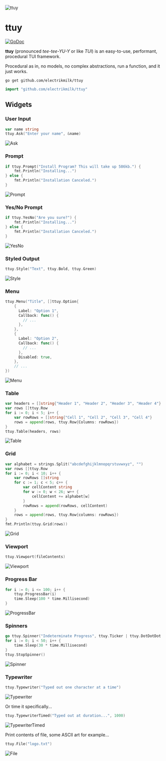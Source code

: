 ![ttuy](https://user-images.githubusercontent.com/4368524/192105220-b950d506-7cd0-43da-ae55-6dc13d249dc0.png)

# ttuy

<p>
    <a href="https://pkg.go.dev/github.com/electrikmilk/ttuy?tab=doc"><img src="https://godoc.org/github.com/golang/gddo?status.svg" alt="GoDoc"></a>
</p>

**ttuy** (pronounced _tee-tee-YU-Y_ or like _TUI_) is an easy-to-use, performant, procedural TUI framework.

Procedural as in, no models, no complex abstractions, run a function, and it just works.

```console
go get github.com/electrikmilk/ttuy
```

```go
import "github.com/electrikmilk/ttuy"
```

## Widgets

### User Input

```go
var name string
ttuy.Ask("Enter your name", &name)
```

![Ask](https://user-images.githubusercontent.com/4368524/192031382-ede561d5-bc1c-4939-aab2-87611db8341c.gif)

### Prompt

```go
if ttuy.Prompt("Install Program? This will take up 586kb.") {
    fmt.Println("Installing...")
} else {
    fmt.Println("Installation Canceled.")
}
```

![Prompt](https://user-images.githubusercontent.com/4368524/192075153-653de8e4-ba7b-4294-8dc2-73bcf264c53a.gif)

### Yes/No Prompt

```go
if ttuy.YesNo("Are you sure?") {
    fmt.Println("Installing...")
} else {
    fmt.Println("Installation Canceled.")
}
```

![YesNo](https://user-images.githubusercontent.com/4368524/192075315-f9b87357-94da-4fb5-9184-e292ae941b9d.png)

### Styled Output

```go
ttuy.Style("Text", ttuy.Bold, ttuy.Green)
```

![Style](https://user-images.githubusercontent.com/4368524/192031417-28a22355-fc20-49eb-913a-dcb90155ff07.png)

### Menu

``` go
ttuy.Menu("Title", []ttuy.Option{
    {
      Label: "Option 1",
      Callback: func() {
        // ...
      },
    },
    {
      Label: "Option 2",
      Callback: func() {
        // ...
      },
      Disabled: true,
    },
    // ...
})
```

![Menu](https://user-images.githubusercontent.com/4368524/192031437-b2cf1abe-c7d0-477f-a703-942bc7be290e.gif)

### Table

```go
var headers = []string{"Header 1", "Header 2", "Header 3", "Header 4"}
var rows []ttuy.Row
for i := 0; i < 5; i++ {
    var rowRows = []string{"Cell 1", "Cell 2", "Cell 3", "Cell 4"}
    rows = append(rows, ttuy.Row{Columns: rowRows})
}
ttuy.Table(headers, rows)
```

![Table](https://user-images.githubusercontent.com/4368524/192122215-eaef5af4-e08f-49c3-a401-9c515655dc34.png)

### Grid

```go
var alphabet = strings.Split("abcdefghijklmnopqrstuvwxyz", "")
var rows []ttuy.Row
for i := 0; i < 10; i++ {
    var rowRows []string
    for c := 1; c < 5; c++ {
        var cellContent string
        for w := 0; w < 26; w++ {
            cellContent += alphabet[w]
        }
        rowRows = append(rowRows, cellContent)
    }
    rows = append(rows, ttuy.Row{columns: rowRows})
}
fmt.Println(ttuy.Grid(rows))
```

![Grid](https://user-images.githubusercontent.com/4368524/193421608-71051c8d-8f77-4cd8-b1c6-ff685d41b46b.png)

### Viewport

```go
ttuy.Viewport(fileContents)
```

![Viewport](https://user-images.githubusercontent.com/4368524/192436746-c354968e-0094-4ca9-8f3c-2e0dbb4fc11b.gif)

### Progress Bar

```go
for i := 0; i <= 100; i++ {
    ttuy.ProgressBar(i)
    time.Sleep(100 * time.Millisecond)
}
```

![ProgressBar](https://user-images.githubusercontent.com/4368524/192673338-dbe6de5e-7225-4456-9a86-27bdd2702a33.gif)

### Spinners

```go
go ttuy.Spinner("Indeterminate Progress", ttuy.Ticker | ttuy.DotDotDot | ttuy.Throbber | ttuy.Blinker)
for i := 0; i < 50; i++ {
    time.Sleep(30 * time.Millisecond)
}
ttuy.StopSpinner()
```

![Spinner](https://user-images.githubusercontent.com/4368524/192109402-bc6691f9-e988-44de-b249-2c2b0f9a7bd0.png)

### Typewriter

```go
ttuy.Typewriter("Typed out one character at a time")
```

![Typewriter](https://user-images.githubusercontent.com/4368524/192031967-2643fbef-7290-4c0c-8f8e-e538f806472b.gif)

Or time it specifically...

```go
ttuy.TypewriterTimed("Typed out at duration...", 1000)
```

![TypewriterTimed](https://user-images.githubusercontent.com/4368524/192031989-fbb7b350-ddf0-4c84-897e-630e91e292df.gif)

Print contents of file, some ASCII art for example...

```go
ttuy.File("logo.txt")
```

![File](https://user-images.githubusercontent.com/4368524/192108479-306d0f11-b3f9-406b-86e6-e7ce4fde66f2.png)

